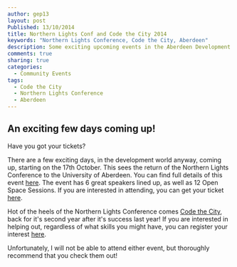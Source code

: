 ```yaml
---
author: gep13
layout: post
Published: 13/10/2014
title: Northern Lights Conf and Code the City 2014
keywords: "Northern Lights Conference, Code the City, Aberdeen"
description: Some exciting upcoming events in the Aberdeen Development Calendar
comments: true
sharing: true
categories:
  - Community Events
tags:
  - Code the City
  - Northern Lights Conference
  - Aberdeen
---
```


## An exciting few days coming up!

Have you got your tickets?

There are a few exciting days, in the development world anyway, coming up, starting on the 17th October.  This sees the return of the Northern Lights Conference to the University of Aberdeen.  You can find full details of this event [here](http://northernlightsconf.co.uk/).  The event has 6 great speakers lined up, as well as 12 Open Space Sessions.  If you are interested in attending, you can get your ticket [here](http://www.store.abdn.ac.uk/browse/product.asp?compid=1&modid=2&catid=23).

Hot of the heels of the Northern Lights Conference comes [Code the City](http://codethecity.org/), back for it's second year after it's success last year!  If you are interested in helping out, regardless of what skills you might have, you can register your interest [here](https://www.eventbrite.co.uk/e/code-the-city-aberdeen-sport-fitness-and-wellbeing-tickets-12794716341).

Unfortunately, I will not be able to attend either event, but thoroughly recommend that you check them out!
